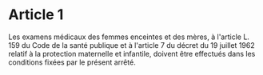 # Article 1

Les examens médicaux des femmes enceintes et des mères, à l'article L. 159 du Code de la santé publique et à l'article 7 du décret du 19 juillet 1962 relatif à la protection maternelle et infantile, doivent être effectués dans les conditions fixées par le présent arrêté.
